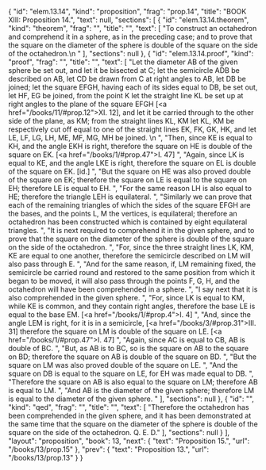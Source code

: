 {
  "id": "elem.13.14",
  "kind": "proposition",
  "frag": "prop.14",
  "title": "BOOK XIII: Proposition 14.",
  "text": null,
  "sections": [
    {
      "id": "elem.13.14.theorem",
      "kind": "theorem",
      "frag": "",
      "title": "",
      "text": [
        "To construct an octahedron and comprehend it in a sphere, as in the preceding case; and to prove that the square on the diameter of the sphere is double of the square on the side of the octahedron.\n      "
      ],
      "sections": null
    },
    {
      "id": "elem.13.14.proof",
      "kind": "proof",
      "frag": "",
      "title": "",
      "text": [
        "Let the diameter AB of the given sphere be set out, and let it be bisected at C; let the semicircle ADB be described on AB, let CD be drawn from C at right angles to AB, let DB be joined; let the square EFGH, having each of its sides equal to DB, be set out, let HF, EG be joined, from the point K let the straight line KL be set up at right angles to the plane of the square EFGH [<a href=\"/books/11/#prop.12\">XI. 12</a>], and let it be carried through to the other side of the plane, as KM; from the straight lines KL, KM let KL, KM be respectively cut off equal to one of the straight lines EK, FK, GK, HK, and let LE, LF, LG, LH, ME, MF, MG, MH be joined. \n      ",
        "Then, since KE is equal to KH, and the angle EKH is right, therefore the square on HE is double of the square on EK. [<a href=\"/books/1/#prop.47\">I. 47</a>] ",
        "Again, since LK is equal to KE, and the angle LKE is right, therefore the square on EL is double of the square on EK. [id.] ",
        "But the square on HE was also proved double of the square on EK; therefore the square on LE is equal to the square on EH; therefore LE is equal to EH. ",
        "For the same reason LH is also equal to HE; therefore the triangle LEH is equilateral. ",
        "Similarly we can prove that each of the remaining triangles of which the sides of the square EFGH are the bases, and the points L, M the vertices, is equilateral; therefore an octahedron has been constructed which is contained by eight equilateral triangles. ",
        "It is next required to comprehend it in the given sphere, and to prove that the square on the diameter of the sphere is double of the square on the side of the octahedron. ",
        "For, since the three straight lines LK, KM, KE are equal to one another, therefore the semicircle described on LM will also pass through E. ",
        "And for the same reason, if, LM remaining fixed, the semicircle be carried round and restored to the same position from which it began to be moved, it will also pass through the points F, G, H, and the octahedron will have been comprehended in a sphere. ",
        "I say next that it is also comprehended in the given sphere. ",
        "For, since LK is equal to KM, while KE is common, and they contain right angles, therefore the base LE is equal to the base EM. [<a href=\"/books/1/#prop.4\">I. 4</a>] ",
        "And, since the angle LEM is right, for it is in a semicircle, [<a href=\"/books/3/#prop.31\">III. 31</a>] therefore the square on LM is double of the square on LE. [<a href=\"/books/1/#prop.47\">I. 47</a>] ",
        "Again, since AC is equal to CB, AB is double of BC. ",
        "But, as AB is to BC, so is the square on AB to the square on BD; therefore the square on AB is double of the square on BD. ",
        "But the square on LM was also proved double of the square on LE. ",
        "And the square on DB is equal to the square on LE, for EH was made equal to DB. ",
        "Therefore the square on AB is also equal to the square on LM; therefore AB is equal to LM. ",
        "And AB is the diameter of the given sphere; therefore LM is equal to the diameter of the given sphere. "
      ],
      "sections": null
    },
    {
      "id": "",
      "kind": "qed",
      "frag": "",
      "title": "",
      "text": [
        "Therefore the octahedron has been comprehended in the given sphere, and it has been demonstrated at the same time that the square on the diameter of the sphere is double of the square on the side of the octahedron. Q. E. D."
      ],
      "sections": null
    }
  ],
  "layout": "proposition",
  "book": 13,
  "next": {
    "text": "Proposition 15.",
    "url": "/books/13/prop.15"
  },
  "prev": {
    "text": "Proposition 13.",
    "url": "/books/13/prop.13"
  }
}
